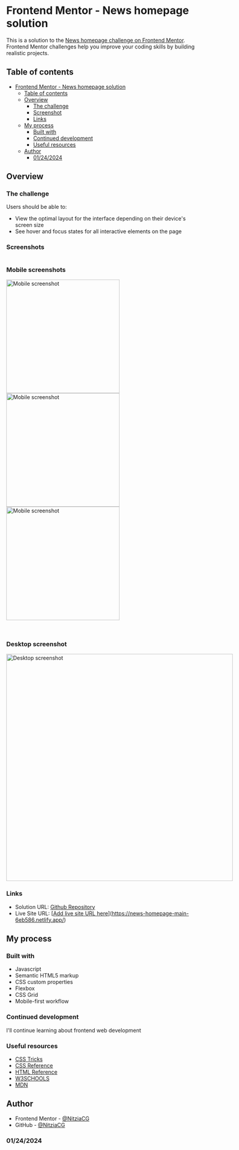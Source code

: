 # Frontend Mentor - News homepage solution

This is a solution to the [News homepage challenge on Frontend Mentor](https://www.frontendmentor.io/challenges/news-homepage-H6SWTa1MFl). Frontend Mentor challenges help you improve your coding skills by building realistic projects. 

## Table of contents

- [Frontend Mentor - News homepage solution](#frontend-mentor---news-homepage-solution)
  - [Table of contents](#table-of-contents)
  - [Overview](#overview)
    - [The challenge](#the-challenge)
    - [Screenshot](#screenshot)
    - [Links](#links)
  - [My process](#my-process)
    - [Built with](#built-with)
    - [Continued development](#continued-development)
    - [Useful resources](#useful-resources)
  - [Author](#author)
    - [01/24/2024](#01242024)

## Overview

### The challenge

Users should be able to:

- View the optimal layout for the interface depending on their device's screen size
- See hover and focus states for all interactive elements on the page

### Screenshots

<section style="display:flex; gap: 30px; flex-wrap:wrap">
  <div>
    <h3>Mobile screenshots</h3>
    <img src="./assets/screenshots/mobile-1.png" alt="Mobile screenshot" width="300" style="margin-right: 20px">
    <img src="./assets/screenshots/mobile-2.png" alt="Mobile screenshot" width="300" style="margin-right: 20px">
    <img src="./assets/screenshots/mobile-3.png" alt="Mobile screenshot" width="300">
  </div>

  <div>
    <h3>Desktop screenshot</h3>
    <img src="./assets/screenshots/desktop.png" alt="Desktop screenshot" width="600">
  </div>
</section>

### Links

- Solution URL: [Github Repository](https://github.com/NitziaCG/Frontend-Mentor-Projects/tree/main/news-homepage-main)
- Live Site URL: [[Add live site URL here](https://news-homepage-main-6eb586.netlify.app/)](https://news-homepage-main-6eb586.netlify.app/)

## My process

### Built with

- Javascript
- Semantic HTML5 markup
- CSS custom properties
- Flexbox
- CSS Grid
- Mobile-first workflow


### Continued development

I'll continue learning about frontend web development


### Useful resources

- [CSS Tricks](https://css-tricks.com/)
- [CSS Reference](https://cssreference.io/)
- [HTML Reference](https://htmlreference.io/)
- [W3SCHOOLS](https://www.w3schools.com/css/default.asp)
- [MDN](https://developer.mozilla.org/en-US/docs/Web/CSS/grid)


## Author

- Frontend Mentor - [@NitziaCG](https://www.frontendmentor.io/profile/NitziaCG)
- GitHub - [@NitziaCG](https://github.com/NitziaCG/)


### 01/24/2024
